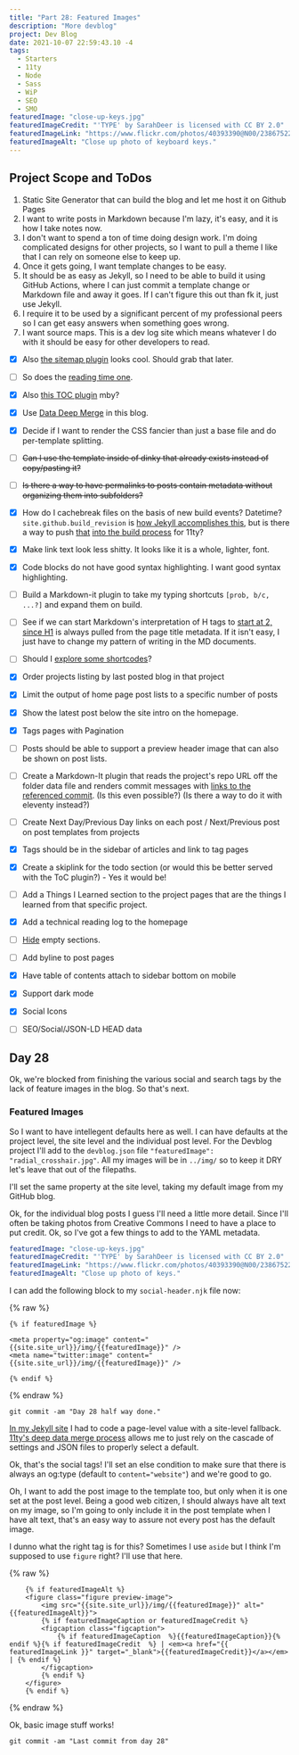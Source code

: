 ```yaml
---
title: "Part 28: Featured Images"
description: "More devblog"
project: Dev Blog
date: 2021-10-07 22:59:43.10 -4
tags:
  - Starters
  - 11ty
  - Node
  - Sass
  - WiP
  - SEO
  - SMO
featuredImage: "close-up-keys.jpg"
featuredImageCredit: "'TYPE' by SarahDeer is licensed with CC BY 2.0"
featuredImageLink: "https://www.flickr.com/photos/40393390@N00/2386752252"
featuredImageAlt: "Close up photo of keyboard keys."
---
```


## Project Scope and ToDos

1. Static Site Generator that can build the blog and let me host it on Github Pages
2. I want to write posts in Markdown because I'm lazy, it's easy, and it is how I take notes now.
3. I don't want to spend a ton of time doing design work. I'm doing complicated designs for other projects, so I want to pull a theme I like that I can rely on someone else to keep up.
4. Once it gets going, I want template changes to be easy.
5. It should be as easy as Jekyll, so I need to be able to build it using GitHub Actions, where I can just commit a template change or Markdown file and away it goes. If I can't figure this out than fk it, just use Jekyll.
6. I require it to be used by a significant percent of my professional peers so I can get easy answers when something goes wrong.
7. I want source maps. This is a dev log site which means whatever I do with it should be easy for other developers to read.

- [x] Also [the sitemap plugin](https://www.npmjs.com/package/@quasibit/eleventy-plugin-sitemap) looks cool. Should grab that later.

- [ ] So does the [reading time one](https://www.npmjs.com/package/eleventy-plugin-reading-time).

- [x] Also [this TOC plugin](https://github.com/jdsteinbach/eleventy-plugin-toc/) mby?

- [x] Use [Data Deep Merge](https://www.11ty.dev/docs/data-deep-merge/) in this blog.

- [x] Decide if I want to render the CSS fancier than just a base file and do per-template splitting.

<s>

- [ ] Can I use the template inside of dinky that already exists instead of copy/pasting it?

</s>

<s>

- [ ] Is there a way to have permalinks to posts contain metadata without organizing them into subfolders?

</s>

- [x] How do I cachebreak files on the basis of new build events? Datetime? `site.github.build_revision` is [how Jekyll accomplishes this](https://github.com/jekyll/github-metadata/blob/master/docs/site.github.md), but is there a way to push [that](https://docs.github.com/en/actions/reference/context-and-expression-syntax-for-github-actions#github-context) [into the build process](https://stackoverflow.com/questions/54310050/how-to-version-build-artifacts-using-github-actions) for 11ty?

- [x] Make link text look less shitty. It looks like it is a whole, lighter, font.

- [x] Code blocks do not have good syntax highlighting. I want good syntax highlighting.

- [ ] Build a Markdown-it plugin to take my typing shortcuts `[prob, b/c, ...?]` and expand them on build.

- [ ] See if we can start Markdown's interpretation of H tags to [start at 2, since H1](https://developer.mozilla.org/en-US/docs/Web/HTML/Element/Heading_Elements#multiple_h1) is always pulled from the page title metadata. If it isn't easy, I just have to change my pattern of writing in the MD documents.

- [ ] Should I [explore some shortcodes](https://www.madebymike.com.au/writing/11ty-filters-data-shortcodes/)?

- [x] Order projects listing by last posted blog in that project

- [x] Limit the output of home page post lists to a specific number of posts

- [x] Show the latest post below the site intro on the homepage.

- [x] Tags pages with Pagination

- [ ] Posts should be able to support a preview header image that can also be shown on post lists.

- [ ] Create a Markdown-It plugin that reads the project's repo URL off the folder data file and renders commit messages with [links to the referenced commit](https://stackoverflow.com/questions/15919635/on-github-api-what-is-the-best-way-to-get-the-last-commit-message-associated-w). (Is this even possible?) (Is there a way to do it with eleventy instead?)

- [ ] Create Next Day/Previous Day links on each post / Next/Previous post on post templates from projects

- [x] Tags should be in the sidebar of articles and link to tag pages

- [x] Create a skiplink for the todo section (or would this be better served with the ToC plugin?) - Yes it would be!

- [ ] Add a Things I Learned section to the project pages that are the things I learned from that specific project.

- [x] Add a technical reading log to the homepage

- [ ] [Hide](https://developer.mozilla.org/en-US/docs/Web/CSS/:empty) empty sections.

- [ ] Add byline to post pages

- [x] Have table of contents attach to sidebar bottom on mobile

- [x] Support dark mode

- [x] Social Icons

- [ ] SEO/Social/JSON-LD HEAD data

## Day 28

Ok, we're blocked from finishing the various social and search tags by the lack of feature images in the blog. So that's next.

### Featured Images

So I want to have intellegent defaults here as well. I can have defaults at the project level, the site level and the individual post level. For the Devblog project I'll add to the `devblog.json` file `"featuredImage": "radial_crosshair.jpg"`. All my images will be in `../img/` so to keep it DRY let's leave that out of the filepaths.

I'll set the same property at the site level, taking my default image from my GitHub blog.

Ok, for the individual blog posts I guess I'll need a little more detail. Since I'll often be taking photos from Creative Commons I need to have a place to put credit. Ok, so I've got a few things to add to the YAML metadata.

```yaml
featuredImage: "close-up-keys.jpg"
featuredImageCredit: "'TYPE' by SarahDeer is licensed with CC BY 2.0"
featuredImageLink: "https://www.flickr.com/photos/40393390@N00/2386752252"
featuredImageAlt: "Close up photo of keys."
```

I can add the following block to my `social-header.njk` file now:

{% raw %}
```liquid
{% if featuredImage %}

<meta property="og:image" content="{{site.site_url}}/img/{{featuredImage}}" />
<meta name="twitter:image" content="{{site.site_url}}/img/{{featuredImage}}" />

{% endif %}
```
{% endraw %}

`git commit -am "Day 28 half way done."`

[In my Jekyll site](https://aramzs.github.io/jekyll/social-media/2015/11/11/be-social-with-jekyll.html) I had to code a page-level value with a site-level fallback. [11ty's deep data merge process](https://www.11ty.dev/docs/data-deep-merge/) allows me to just rely on the cascade of settings and JSON files to properly select a default.

Ok, that's the social tags! I'll set an else condition to make sure that there is always an og:type (default to `content="website"`) and we're good to go.

Oh, I want to add the post image to the template too, but only when it is one set at the post level. Being a good web citizen, I should always have alt text on my image, so I'm going to only include it in the post template when I have alt text, that's an easy way to assure not every post has the default image.

I dunno what the right tag is for this? Sometimes I use `aside` but I think I'm supposed to use `figure` right? I'll use that here.

{% raw %}
```liquid
    {% if featuredImageAlt %}
    <figure class="figure preview-image">
        <img src="{{site.site_url}}/img/{{featuredImage}}" alt="{{featuredImageAlt}}">
        {% if featuredImageCaption or featuredImageCredit %}
        <figcaption class="figcaption">
            {% if featuredImageCaption  %}{{featuredImageCaption}}{% endif %}{% if featuredImageCredit  %} | <em><a href="{{ featuredImageLink }}" target="_blank">{{featuredImageCredit}}</a></em> | {% endif %}
        </figcaption>
        {% endif %}
    </figure>
    {% endif %}
```
{% endraw %}

Ok, basic image stuff works!

`git commit -am "Last commit from day 28"`
